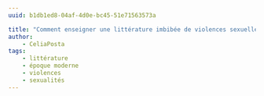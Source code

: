 ```yaml
---
uuid: b1db1ed8-04af-4d0e-bc45-51e71563573a

title: "Comment enseigner une littérature imbibée de violences sexuelles ?"
author: 
    - CeliaPosta
tags:
    - littérature
    - époque moderne
    - violences
    - sexualités
---
```

